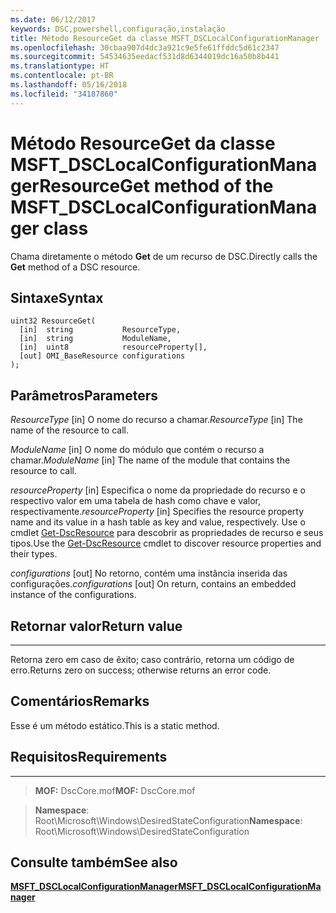 ```yaml
---
ms.date: 06/12/2017
keywords: DSC,powershell,configuração,instalação
title: Método ResourceGet da classe MSFT_DSCLocalConfigurationManager
ms.openlocfilehash: 30cbaa907d4dc3a921c9e5fe61ffddc5d61c2347
ms.sourcegitcommit: 54534635eedacf531d8d6344019dc16a50b8b441
ms.translationtype: HT
ms.contentlocale: pt-BR
ms.lasthandoff: 05/16/2018
ms.locfileid: "34187860"
---
```

# <a name="resourceget-method-of-the-msftdsclocalconfigurationmanager-class"></a><span data-ttu-id="29a90-103">Método ResourceGet da classe MSFT_DSCLocalConfigurationManager</span><span class="sxs-lookup"><span data-stu-id="29a90-103">ResourceGet method of the MSFT_DSCLocalConfigurationManager class</span></span>

<span data-ttu-id="29a90-104">Chama diretamente o método **Get** de um recurso de DSC.</span><span class="sxs-lookup"><span data-stu-id="29a90-104">Directly calls the **Get** method of a DSC resource.</span></span>

<a name="syntax"></a><span data-ttu-id="29a90-105">Sintaxe</span><span class="sxs-lookup"><span data-stu-id="29a90-105">Syntax</span></span>
------

```mof
uint32 ResourceGet(
  [in]  string           ResourceType,
  [in]  string           ModuleName,
  [in]  uint8            resourceProperty[],
  [out] OMI_BaseResource configurations
);
```

<a name="parameters"></a><span data-ttu-id="29a90-106">Parâmetros</span><span class="sxs-lookup"><span data-stu-id="29a90-106">Parameters</span></span>
----------

<span data-ttu-id="29a90-107">*ResourceType* \[in\] O nome do recurso a chamar.</span><span class="sxs-lookup"><span data-stu-id="29a90-107">*ResourceType* \[in\] The name of the resource to call.</span></span>

<span data-ttu-id="29a90-108">*ModuleName* \[in\] O nome do módulo que contém o recurso a chamar.</span><span class="sxs-lookup"><span data-stu-id="29a90-108">*ModuleName* \[in\] The name of the module that contains the resource to call.</span></span>

<span data-ttu-id="29a90-109">*resourceProperty* \[in\] Especifica o nome da propriedade do recurso e o respectivo valor em uma tabela de hash como chave e valor, respectivamente.</span><span class="sxs-lookup"><span data-stu-id="29a90-109">*resourceProperty* \[in\] Specifies the resource property name and its value in a hash table as key and value, respectively.</span></span> <span data-ttu-id="29a90-110">Use o cmdlet [Get-DscResource](https://technet.microsoft.com/library/dn521625.aspx) para descobrir as propriedades de recurso e seus tipos.</span><span class="sxs-lookup"><span data-stu-id="29a90-110">Use the [Get-DscResource](https://technet.microsoft.com/library/dn521625.aspx) cmdlet to discover resource properties and their types.</span></span>

<span data-ttu-id="29a90-111">*configurations* \[out\] No retorno, contém uma instância inserida das configurações.</span><span class="sxs-lookup"><span data-stu-id="29a90-111">*configurations* \[out\] On return, contains an embedded instance of the configurations.</span></span>

## <a name="return-value"></a><span data-ttu-id="29a90-112">Retornar valor</span><span class="sxs-lookup"><span data-stu-id="29a90-112">Return value</span></span>
------------

<span data-ttu-id="29a90-113">Retorna zero em caso de êxito; caso contrário, retorna um código de erro.</span><span class="sxs-lookup"><span data-stu-id="29a90-113">Returns zero on success; otherwise returns an error code.</span></span>

## <a name="remarks"></a><span data-ttu-id="29a90-114">Comentários</span><span class="sxs-lookup"><span data-stu-id="29a90-114">Remarks</span></span>

<span data-ttu-id="29a90-115">Esse é um método estático.</span><span class="sxs-lookup"><span data-stu-id="29a90-115">This is a static method.</span></span>

## <a name="requirements"></a><span data-ttu-id="29a90-116">Requisitos</span><span class="sxs-lookup"><span data-stu-id="29a90-116">Requirements</span></span>
------------
><span data-ttu-id="29a90-117">**MOF:** DscCore.mof</span><span class="sxs-lookup"><span data-stu-id="29a90-117">**MOF:** DscCore.mof</span></span>

><span data-ttu-id="29a90-118">**Namespace**: Root\Microsoft\Windows\DesiredStateConfiguration</span><span class="sxs-lookup"><span data-stu-id="29a90-118">**Namespace**: Root\Microsoft\Windows\DesiredStateConfiguration</span></span>


## <a name="see-also"></a><span data-ttu-id="29a90-119">Consulte também</span><span class="sxs-lookup"><span data-stu-id="29a90-119">See also</span></span>


[<span data-ttu-id="29a90-120">**MSFT_DSCLocalConfigurationManager**</span><span class="sxs-lookup"><span data-stu-id="29a90-120">**MSFT_DSCLocalConfigurationManager**</span></span>](msft-dsclocalconfigurationmanager.md)